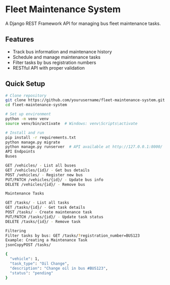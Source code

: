 # Fleet Maintenance System

A Django REST Framework API for managing bus fleet maintenance tasks.

## Features
- Track bus information and maintenance history
- Schedule and manage maintenance tasks
- Filter tasks by bus registration numbers
- RESTful API with proper validation

## Quick Setup

```bash
# Clone repository
git clone https://github.com/yourusername/fleet-maintenance-system.git
cd fleet-maintenance-system

# Set up environment
python -m venv venv
source venv/bin/activate  # Windows: venv\Scripts\activate

# Install and run
pip install -r requirements.txt
python manage.py migrate
python manage.py runserver  # API available at http://127.0.0.1:8000/
API Endpoints
Buses

GET /vehicles/ - List all buses
GET /vehicles/{id}/ - Get bus details
POST /vehicles/ - Register new bus
PUT/PATCH /vehicles/{id}/ - Update bus info
DELETE /vehicles/{id}/ - Remove bus

Maintenance Tasks

GET /tasks/ - List all tasks
GET /tasks/{id}/ - Get task details
POST /tasks/ - Create maintenance task
PUT/PATCH /tasks/{id}/ - Update task status
DELETE /tasks/{id}/ - Remove task

Filtering
Filter tasks by bus: GET /tasks/?registration_number=BUS123
Example: Creating a Maintenance Task
jsonCopyPOST /tasks/

{
  "vehicle": 1,
  "task_type": "Oil Change",
  "description": "Change oil in bus #BUS123",
  "status": "pending"
}

